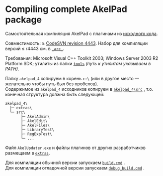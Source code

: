 # Compiling complete AkelPad package

Самостоятельная компиляция AkelPad с плагинами из [исходного кода](https://sourceforge.net/p/akelpad/codesvn/HEAD/tree/).  

Совместимость: $`\geq`$ [CodeSVN revision 4443](https://sourceforge.net/p/akelpad/codesvn/4443/). Набор для компиляции версий $`\leq`$ r4443 см. в [`_arc_`](https://github.com/yozhic/ap_compile/tree/main/_arc_).  

Требования: Microsoft Visual C++ Toolkit 2003; Windows Server 2003 R2 Platform SDK; утилиты из папки [`tools`](https://github.com/yozhic/ap_compile/tree/main/akelpad_4/tools) _(путь к утилитам указываем в PATH)_.  

Папку `akelpad_4` копируем в корень `c:\` (или в другое место — желательно чтобы путь был без пробелов).  
Содержимое из `akelpad_4` исходников копируем в [`akelpad_4\src`](https://github.com/yozhic/ap_compile/tree/main/akelpad_4/src) , т.о. конечная структура должна быть следующей:  

```
akelpad_4\
  ├─ extras\
  └─ src\
       ├─ AkelAdmin\
       ├─ AkelEdit\
       ├─ AkelFiles\
       ├─ LibraryTest\
       ├─ RegExpTest\
       └─ ...
```

Файл `AkelUpdater.exe` и файлы плагинов от других разработчиков размещаем в [`extras`](https://github.com/yozhic/ap_compile/tree/main/akelpad_4/extras).  

Для компиляции обычной версии запускаем [`build.cmd`](https://github.com/yozhic/ap_compile/blob/main/akelpad_4/build.cmd) .  
Для компиляции отладочной версии запускаем [`debug_build.cmd`](https://github.com/yozhic/ap_compile/blob/main/akelpad_4/debug_build.cmd) .  
